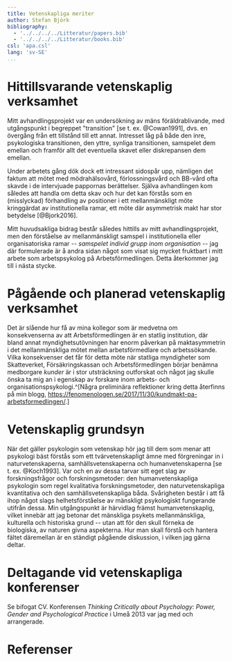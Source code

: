 ```yaml
---
title: Vetenskapliga meriter
author: Stefan Björk
bibliography:
  - '../../../../Litteratur/papers.bib'
  - '../../../../Litteratur/books.bib'
csl: 'apa.csl'
lang: 'sv-SE'
...
```


# Hittillsvarande vetenskaplig verksamhet

Mitt avhandlingsprojekt var en undersökning av mäns föräldrablivande, med utgångspunkt i begreppet "transition" [se t. ex. @Cowan1991], dvs. en övergång från ett tillstånd till ett annat. Intresset låg på både den inre, psykologiska transitionen, den yttre, synliga transitionen, samspelet dem emellan och framför allt det eventuella skavet eller diskrepansen dem emellan.

Under arbetets gång dök dock ett intressant sidospår upp, nämligen det faktum att mötet med mödrahälsovård, förlossningsvård och BB-vård ofta skavde i de intervjuade pappornas berättelser. Själva avhandlingen kom således att handla om detta skav och hur det kan förstås som en (misslyckad) förhandling av positioner i ett mellanmänskligt möte kringgärdat av institutionella ramar, ett möte där asymmetrisk makt har stor betydelse [@Bjork2016].

Mitt huvudsakliga bidrag består således hittills av mitt avhandlingsprojekt, men den förståelse av mellanmänskligt samspel i institutionella eller organisatoriska ramar -- *samspelet individ grupp inom organisation* -- jag där formulerade är å andra sidan något som visat sig mycket fruktbart i mitt arbete som arbetspsykolog på Arbetsförmedlingen. Detta återkommer jag till i nästa stycke.

# Pågående och planerad vetenskaplig verksamhet

Det är slående hur få av mina kollegor som är medvetna om konsekvenserna av att Arbetsförmedlingen är en statlig institution, där bland annat myndighetsutövningen har enorm påverkan på maktasymmetrin i det mellanmänskliga mötet mellan arbetsförmedlare och arbetssökande. Vilka konsekvenser det får för detta möte när statliga myndigheter som Skatteverket, Försäkringskassan och Arbetsförmedlingen börjar benämna medborgare *kunder* är i stor utsträckning outforskat och något jag skulle önska ta mig an i egenskap av forskare inom arbets- och organisationspsykologi.^[Några preliminära reflektioner kring detta återfinns på min blogg, <https://fenomenologen.se/2017/11/30/kundmakt-pa-arbetsformedlingen/>.]

# Vetenskaplig grundsyn

När det gäller psykologin som vetenskap hör jag till dem som menar att psykologi bäst förstås som ett tvärvetenskapligt ämne med förgreningar in i naturvetenskaperna, samhällsvetenskaperna och humanvetenskaperna [se t. ex. @Koch1993]. Var och en av dessa tarvar sitt eget slag av forskningsfrågor och forskningsmetoder: den humanvetenskapliga psykologin som regel kvalitativa forskningsmetoder, den naturvetenskapliga kvantitativa och den samhällsvetenskapliga båda. Svårigheten består i att få ihop något slags helhetsförståelse av mänskligt psykologiskt fungerande utifrån dessa. Min utgångspunkt är härvidlag främst humanvetenskaplig, vilket innebär att jag betonar det mänskliga psykets mellanmänskliga, kulturella och historiska grund -- utan att för den skull förneka de biologiska, av naturen givna aspekterna. Hur man skall förstå och hantera fältet däremellan är en ständigt pågående diskussion, i vilken jag gärna deltar.

# Deltagande vid vetenskapliga konferenser

Se bifogat CV. Konferensen *Thinking Critically about Psychology: Power, Gender and Psychological Practice* i Umeå 2013 var jag med och arrangerade.

# Referenser
